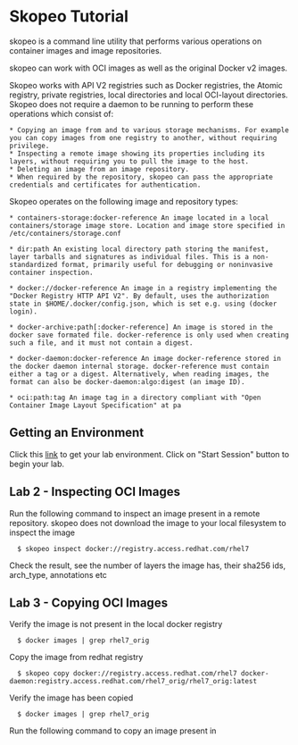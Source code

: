 # Skopeo Tutorial
skopeo is a command line utility that performs various operations on container images and image repositories.

skopeo can work with OCI images as well as the original Docker v2 images.

Skopeo works with API V2 registries such as Docker registries, the Atomic registry, private registries, local directories and local OCI-layout directories. Skopeo does not require a daemon to be running to perform these operations which consist of:

    * Copying an image from and to various storage mechanisms. For example you can copy images from one registry to another, without requiring privilege.
    * Inspecting a remote image showing its properties including its layers, without requiring you to pull the image to the host.
    * Deleting an image from an image repository.
    * When required by the repository, skopeo can pass the appropriate credentials and certificates for authentication.

Skopeo operates on the following image and repository types:

    * containers-storage:docker-reference An image located in a local containers/storage image store. Location and image store specified in /etc/containers/storage.conf

    * dir:path An existing local directory path storing the manifest, layer tarballs and signatures as individual files. This is a non-standardized format, primarily useful for debugging or noninvasive container inspection.

    * docker://docker-reference An image in a registry implementing the "Docker Registry HTTP API V2". By default, uses the authorization state in $HOME/.docker/config.json, which is set e.g. using (docker login).

    * docker-archive:path[:docker-reference] An image is stored in the docker save formated file. docker-reference is only used when creating such a file, and it must not contain a digest.

    * docker-daemon:docker-reference An image docker-reference stored in the docker daemon internal storage. docker-reference must contain either a tag or a digest. Alternatively, when reading images, the format can also be docker-daemon:algo:digest (an image ID).

    * oci:path:tag An image tag in a directory compliant with "Open Container Image Layout Specification" at pa


## Getting an Environment
Click this [link](https://learn.openshift.com/subsystems/container-internals-lab-2-0-part-1) to get your lab environment. Click on "Start Session" button to begin your lab.

## Lab 2 - Inspecting OCI Images

Run the following command to inspect an image present in a remote repository. skopeo does not download the image to your local filesystem to inspect the image

      $ skopeo inspect docker://registry.access.redhat.com/rhel7
     
Check the result, see the number of layers the image has, their sha256 ids, arch_type, annotations etc

## Lab 3 - Copying OCI Images

Verify the image is not present in the local docker registry

      $ docker images | grep rhel7_orig
      
Copy the image from redhat registry

      $ skopeo copy docker://registry.access.redhat.com/rhel7 docker-daemon:registry.access.redhat.com/rhel7_orig/rhel7_orig:latest
      
Verify the image has been copied
      
      $ docker images | grep rhel7_orig
      


Run the following command to copy an image present in 
